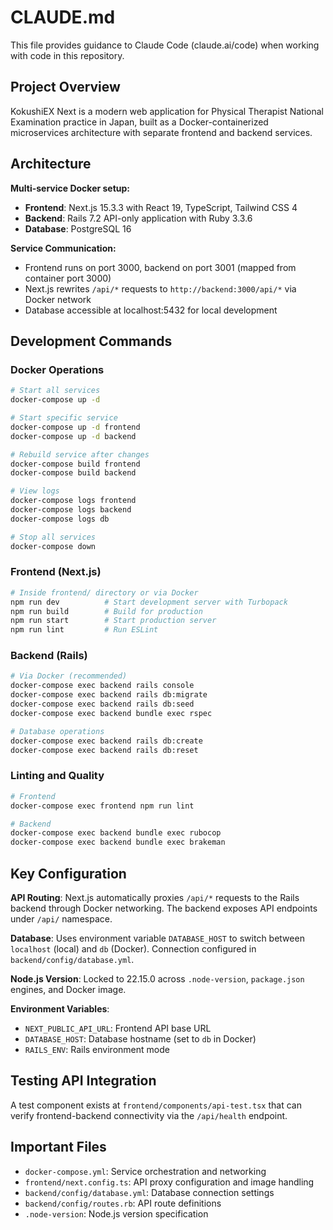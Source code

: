 # CLAUDE.md

This file provides guidance to Claude Code (claude.ai/code) when working with code in this repository.

## Project Overview

KokushiEX Next is a modern web application for Physical Therapist National Examination practice in Japan, built as a Docker-containerized microservices architecture with separate frontend and backend services.

## Architecture

**Multi-service Docker setup:**
- **Frontend**: Next.js 15.3.3 with React 19, TypeScript, Tailwind CSS 4
- **Backend**: Rails 7.2 API-only application with Ruby 3.3.6
- **Database**: PostgreSQL 16

**Service Communication:**
- Frontend runs on port 3000, backend on port 3001 (mapped from container port 3000)
- Next.js rewrites `/api/*` requests to `http://backend:3000/api/*` via Docker network
- Database accessible at localhost:5432 for local development

## Development Commands

### Docker Operations
```bash
# Start all services
docker-compose up -d

# Start specific service
docker-compose up -d frontend
docker-compose up -d backend

# Rebuild service after changes
docker-compose build frontend
docker-compose build backend

# View logs
docker-compose logs frontend
docker-compose logs backend
docker-compose logs db

# Stop all services
docker-compose down
```

### Frontend (Next.js)
```bash
# Inside frontend/ directory or via Docker
npm run dev          # Start development server with Turbopack
npm run build        # Build for production
npm run start        # Start production server
npm run lint         # Run ESLint
```

### Backend (Rails)
```bash
# Via Docker (recommended)
docker-compose exec backend rails console
docker-compose exec backend rails db:migrate
docker-compose exec backend rails db:seed
docker-compose exec backend bundle exec rspec

# Database operations
docker-compose exec backend rails db:create
docker-compose exec backend rails db:reset
```

### Linting and Quality
```bash
# Frontend
docker-compose exec frontend npm run lint

# Backend
docker-compose exec backend bundle exec rubocop
docker-compose exec backend bundle exec brakeman
```

## Key Configuration

**API Routing**: Next.js automatically proxies `/api/*` requests to the Rails backend through Docker networking. The backend exposes API endpoints under `/api/` namespace.

**Database**: Uses environment variable `DATABASE_HOST` to switch between `localhost` (local) and `db` (Docker). Connection configured in `backend/config/database.yml`.

**Node.js Version**: Locked to 22.15.0 across `.node-version`, `package.json` engines, and Docker image.

**Environment Variables**:
- `NEXT_PUBLIC_API_URL`: Frontend API base URL 
- `DATABASE_HOST`: Database hostname (set to `db` in Docker)
- `RAILS_ENV`: Rails environment mode

## Testing API Integration

A test component exists at `frontend/components/api-test.tsx` that can verify frontend-backend connectivity via the `/api/health` endpoint.

## Important Files

- `docker-compose.yml`: Service orchestration and networking
- `frontend/next.config.ts`: API proxy configuration and image handling
- `backend/config/database.yml`: Database connection settings
- `backend/config/routes.rb`: API route definitions
- `.node-version`: Node.js version specification